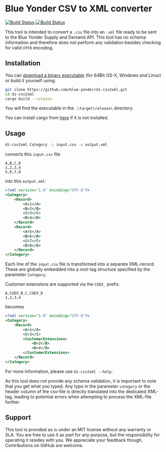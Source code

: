 Blue Yonder CSV to XML converter
================================

[![Build Status](https://travis-ci.org/blue-yonder/di-csv2xml.svg?branch=master)](https://travis-ci.org/blue-yonder/di-csv2xml)
[![Build Status](https://ci.appveyor.com/api/projects/status/{{status_id}})](https://ci.appveyor.com/project/pacman82/di-csv2xml)

This tool is intended to convert a `.csv` file into an `.xml` file ready to be sent to the
Blue Yonder Supply and Demand API. This tool has no schema information and therefore does not
perform any validation besides checking for valid `UTF8` encoding.

Installation
------------

You can [download a binary executable](https://github.com/blue-yonder/di-csv2xml/releases) (for
64Bit OS-X, Windows and Linux) or build it yourself using:

```bash
git clone https://github.com/blue-yonder/di-csv2xml.git
cd di-csv2xml
cargo build --release
```

You will find the executable in the `.\target\release\` directory.

You can install cargo from [here](https://rustup.rs) if it is not installed.

Usage
-----

```bash
di-csv2xml Category -i input.csv -o output.xml
```

converts this `input.csv` file

```csv
A,B,C,D
1,2,3,4
5,6,7,8
```

into this `output.xml`:

```xml
<?xml version="1.0" encoding="UTF-8"?>
<Category>
    <Record>
        <A>1</A>
        <B>2</B>
        <C>3</C>
        <D>4</D>
    </Record>
    <Record>
        <A>5</A>
        <B>6</B>
        <C>7</C>
        <D>8</D>
    </Record>
</Category>
```

Each line of the `input.csv` file is transformed into a separate XML-record. These are globally
embedded into a root-tag structure specified by the parameter `Category`.

Customer extensions are supported via the `CUEX_` prefix.

```csv
A,CUEX_B,C,CUEX_D
1,2,3,4
```

becomes

```xml
<?xml version="1.0" encoding="UTF-8"?>
<Category>
    <Record>
        <A>1</A>
        <C>3</C>
        <CustomerExtensions>
            <B>2</B>
            <D>4</D>
        </CustomerExtensions>
    </Record>
</Category>
```

For more information, please use `di-csv2xml --help`.

As this tool does not provide any schema validation, it is important to note that you get what you typed.
Any typo in the parameter `category` or the header column of the csv-file is directly translated into the
dedicated XML-tag, leading to potential errors when attempting to process the XML-file further.

Support
-------

This tool is provided as is under an MIT license without any warranty or SLA. You are free to use
it as part for any purpose, but the responsibility for operating it resides with you. We appreciate
your feedback though. Contributions on GitHub are welcome.